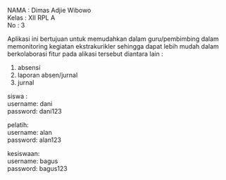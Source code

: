 NAMA : Dimas Adjie Wibowo
<br>
Kelas : XII RPL A
<br>
No : 3

Aplikasi  ini bertujuan untuk memudahkan dalam guru/pembimbing dalam memonitoring kegiatan ekstrakurikler sehingga dapat lebih mudah dalam berkolaborasi
fitur pada alikasi tersebut diantara lain :
1. absensi
2. laporan absen/jurnal
3. jurnal

siswa : 
<br>
username: dani
<br>
password: dani123

pelatih: 
<br>
username: alan
<br>
password: alan123

kesiswaan:
<br>
username: bagus
<br>
password: bagus123
